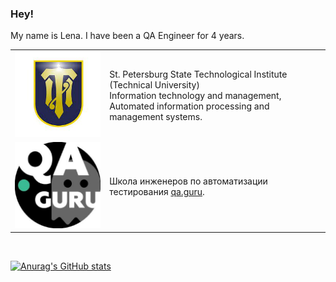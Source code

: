 ### Hey! 
My name is Lena. I have been a QA Engineer for 4 years.

<table width="100%" border='0'>
   <tr> 
    <td width="30%" valign="bottom"><img src="/image/institute.jpg"></td><td valign="middle">St. Petersburg State Technological Institute (Technical University) </br>
Information technology and management, Automated information processing and management systems.</td></tr>
    <tr><td width="20%" valign="bottom"><img src="/image/qaguru.jpg"></td><td valign="middle">Школа инженеров по автоматизации тестирования <a target="_blank" href="https://qa.guru">qa.guru</a>.</td></tr>
   </tr>
  </table>
  </br>








[![Anurag's GitHub stats](https://github-readme-stats.vercel.app/api?username=lmaslo)](https://github.com/anuraghazra/github-readme-stats)


